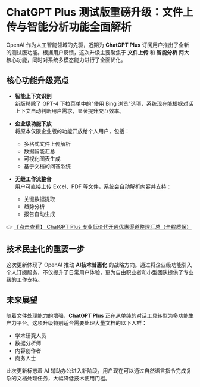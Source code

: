 # ChatGPT Plus 测试版重磅升级：文件上传与智能分析功能全面解析

OpenAI 作为人工智能领域的先驱，近期为 **ChatGPT Plus** 订阅用户推出了全新的测试版功能。根据用户反馈，这次升级主要聚焦于 **文件上传** 和 **智能分析** 两大核心功能，同时对系统多模态能力进行了全面优化。

## 核心功能升级亮点

- **智能上下文识别**  
  新版移除了 GPT-4 下拉菜单中的"使用 Bing 浏览"选项，系统现在能根据对话上下文自动判断用户需求，显著提升交互效率。

- **企业级功能下放**  
  将原本仅限企业版的功能开放给个人用户，包括：
  - 多格式文件上传解析
  - 数据智能汇总
  - 可视化图表生成
  - 基于文档的问答系统

- **无缝工作流整合**  
  用户可直接上传 Excel、PDF 等文件，系统会自动解析内容并支持：
  - 关键数据提取
  - 趋势分析
  - 报告自动生成

👉 [【点击查看】 ChatGPT Plus 专业低价代开通优惠渠道整理汇总（全程质保）](https://bit.ly/DaiKai)

## 技术民主化的重要一步

这次更新体现了 OpenAI 推动 **AI技术普惠化** 的战略方向。通过将企业级功能引入个人订阅服务，不仅提升了日常用户体验，更为自由职业者和小型团队提供了专业级的工作支持。

## 未来展望

随着文件处理能力的增强，**ChatGPT Plus** 正在从单纯的对话工具转型为多功能生产力平台。这项升级特别适合需要处理大量文档的以下人群：
- 学术研究人员
- 数据分析师
- 内容创作者
- 商务人士

此次更新标志着 AI 辅助办公进入新阶段，用户现在可以通过自然语言指令完成复杂的文档处理任务，大幅降低技术使用门槛。